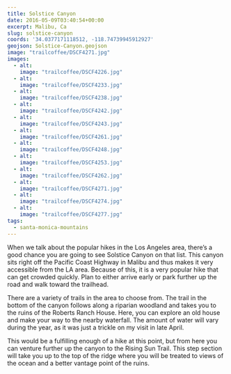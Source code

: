 ```yaml
---
title: Solstice Canyon
date: 2016-05-09T03:40:54+00:00
excerpt: Malibu, Ca
slug: solstice-canyon
coords: '34.0377171118512, -118.74739945912927'
geojson: Solstice-Canyon.geojson
image: "trailcoffee/DSCF4271.jpg"
images:
  - alt: 
    image: "trailcoffee/DSCF4226.jpg"
  - alt: 
    image: "trailcoffee/DSCF4233.jpg"
  - alt: 
    image: "trailcoffee/DSCF4238.jpg"
  - alt: 
    image: "trailcoffee/DSCF4242.jpg"
  - alt: 
    image: "trailcoffee/DSCF4243.jpg"
  - alt: 
    image: "trailcoffee/DSCF4261.jpg"
  - alt: 
    image: "trailcoffee/DSCF4248.jpg"
  - alt: 
    image: "trailcoffee/DSCF4253.jpg"
  - alt: 
    image: "trailcoffee/DSCF4262.jpg"
  - alt: 
    image: "trailcoffee/DSCF4271.jpg"
  - alt: 
    image: "trailcoffee/DSCF4274.jpg"
  - alt: 
    image: "trailcoffee/DSCF4277.jpg"
tags:
  - santa-monica-mountains
---
```

When we talk about the popular hikes in the Los Angeles area, there’s a good chance you are going to see Solstice Canyon on that list. This canyon sits right off the Pacific Coast Highway in Malibu and thus makes it very accessible from the LA area. Because of this, it is a very popular hike that can get crowded quickly. Plan to either arrive early or park further up the road and walk toward the trailhead.

There are a variety of trails in the area to choose from. The trail in the bottom of the canyon follows along a riparian woodland and takes you to the ruins of the Roberts Ranch House. Here, you can explore an old house and make your way to the nearby waterfall. The amount of water will vary during the year, as it was just a trickle on my visit in late April.

This would be a fulfilling enough of a hike at this point, but from here you can venture further up the canyon to the Rising Sun Trail. This step section will take you up to the top of the ridge where you will be treated to views of the ocean and a better vantage point of the ruins.



